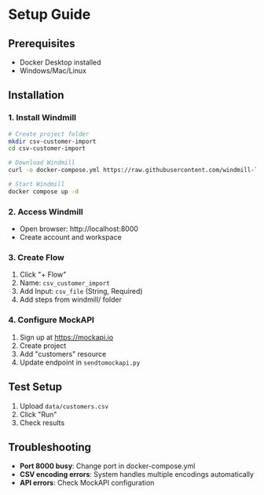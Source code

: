 # Setup Guide

## Prerequisites

- Docker Desktop installed
- Windows/Mac/Linux

## Installation

### 1. Install Windmill

```bash
# Create project folder
mkdir csv-customer-import
cd csv-customer-import

# Download Windmill
curl -o docker-compose.yml https://raw.githubusercontent.com/windmill-labs/windmill/main/docker-compose.yml

# Start Windmill
docker compose up -d
```

### 2. Access Windmill

- Open browser: http://localhost:8000
- Create account and workspace

### 3. Create Flow

1. Click "+ Flow"
2. Name: `csv_customer_import`
3. Add Input: `csv_file` (String, Required)
4. Add steps from windmill/ folder

### 4. Configure MockAPI

1. Sign up at https://mockapi.io
2. Create project
3. Add "customers" resource
4. Update endpoint in `sendtomockapi.py`

## Test Setup

1. Upload `data/customers.csv`
2. Click "Run"
3. Check results

## Troubleshooting

- **Port 8000 busy**: Change port in docker-compose.yml
- **CSV encoding errors**: System handles multiple encodings automatically
- **API errors**: Check MockAPI configuration